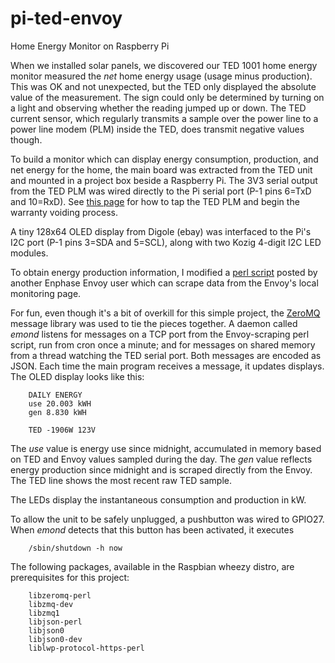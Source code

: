 
pi-ted-envoy
==============

Home Energy Monitor on Raspberry Pi

When we installed solar panels, we discovered our TED 1001 home energy
monitor measured the _net_ home energy usage (usage minus production).
This was OK and not unexpected, but the TED only displayed the absolute
value of the measurement.  The sign could only be determined by turning
on a light and observing whether the reading jumped up or down.
The TED current sensor, which regularly transmits a sample over the
power line to a power line modem (PLM) inside the TED, does transmit
negative values though.

To build a monitor which can display energy consumption, production,
and net energy for the home, the main board was extracted from the TED
unit and mounted in a project box beside a Raspberry Pi.
The 3V3 serial output from the TED PLM was wired directly to the Pi
serial port (P-1 pins 6=TxD and 10=RxD).
See [this page](http://gangliontwitch.com/ted/) for how to tap the TED PLM
and begin the warranty voiding process.

A tiny 128x64 OLED display from Digole (ebay) was interfaced to the Pi's
I2C port (P-1 pins 3=SDA and 5=SCL), along with two Kozig 4-digit I2C LED
modules.

To obtain energy production information, I modified a 
[perl script](http://sandeen.net/wordpress/energy/solar-monitoring/)
posted by another Enphase Envoy user which can scrape data from the Envoy's
local monitoring page.  

For fun, even though it's a bit of overkill for this simple project,
the [ZeroMQ](http://www.zeromq.org/) message library was used to
tie the pieces together.  A daemon called _emond_ listens for messages
on a TCP port from the Envoy-scraping perl script, run from cron once a
minute; and for messages on shared memory from a thread watching the
TED serial port.
Both messages are encoded as JSON.  Each time the main program receives
a message, it updates displays.  The OLED display looks like this:
```
    DAILY ENERGY
    use 20.003 kWH
    gen 8.830 kWH

    TED -1906W 123V
```
The _use_ value is energy use since midnight, accumulated in memory
based on TED and Envoy values sampled during the day.
The _gen_ value reflects energy production since midnight and is scraped
directly from the Envoy.
The TED line shows the most recent raw TED sample.

The LEDs display the instantaneous consumption and production in kW.

To allow the unit to be safely unplugged, a pushbutton was wired to GPIO27.
When _emond_ detects that this button has been activated, it executes
```
    /sbin/shutdown -h now
```

The following packages, available in the Raspbian wheezy distro,
are prerequisites for this project:
```
    libzeromq-perl
    libzmq-dev
    libzmq1
    libjson-perl
    libjson0
    libjson0-dev
    liblwp-protocol-https-perl
```

